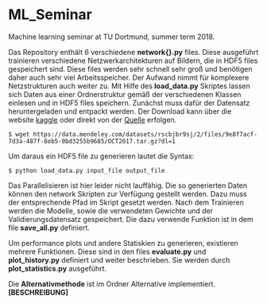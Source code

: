 # ML_Seminar
Machine learning seminar at TU Dortmund, summer term 2018.

Das Repository enthält 6 verschiedene **network{}.py** files. Diese ausgeführt trainieren
verschiedene Netzwerkarchitekturen auf Bildern, die in HDF5 files gespeichert sind.
Diese files werden sehr schnell sehr groß und benötigen daher auch sehr viel Arbeitsspeicher.
Der Aufwand nimmt für komplexere Netzstrukturen auch weiter zu.
Mit Hilfe des **load_data.py** Skriptes lassen sich Daten aus einer Ordnerstruktur gemäß der
verschiedenen Klassen einlesen und in HDF5 files speichern.
Zunächst muss dafür der Datensatz heruntergeladen und entpackt werden.
Der Download kann über die website [kaggle](https://www.kaggle.com/paultimothymooney/kermany2018)
oder direkt von der [Quelle](https://data.mendeley.com/datasets/rscbjbr9sj/2/files/9e8f7acf-7d3a-487f-8eb5-0bd3255b9685/OCT2017.tar.gz?dl=1) erfolgen.
```
$ wget https://data.mendeley.com/datasets/rscbjbr9sj/2/files/9e8f7acf-7d3a-487f-8eb5-0bd3255b9685/OCT2017.tar.gz?dl=1
```
Um daraus ein HDF5 file zu generieren lautet die Syntax:
```
$ python load_data.py input_file output_file
```
Das Parallelisieren ist hier leider nicht lauffähig.
Die so generierten Daten können den network Skripten zur Verfügung gestellt werden. Dazu muss der entsprechende Pfad im Skript gesetzt werden.
Nach dem Trainieren werden die Modelle, sowie die verwendeten Gewichte und der Validierungsdatensatz gespeichert. Die dazu verwende Funktion ist in dem file **save_all.py** definiert.

Um performance plots und andere Statiskien zu generieren, existieren mehrere Funktionen. Diese sind in den files **evaluate.py** und **plot_history.py** definiert und weiter beschrieben. Sie werden durch **plot_statistics.py** ausgeführt.

Die **Alternativmethode** ist im Ordner Alternative implementiert. **[BESCHREIBUNG]**
